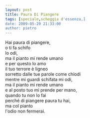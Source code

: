 ```yaml
---
layout: post
title: Paura Di Piangere
tags: [speciale,scheggia d'essenza,]
date: 2009-05-20 21:33:00
author: pietro
---
```

Hai paura di piangere,<br/>o ti fa schifo<br/>lo odi,<br/>ma il pianto mi rende umano<br/>e per questo lo amo<br/>il tuo terrore è ligneo<br/>sorretto dalle tue parole come chiodi<br/>mentre mi guardi schifata mi odi,<br/>ma il pianto mi rende umano<br/>e al posto tuo mi prende per mano,<br/>quando tu non lo fai<br/>perché di piangere paura tu hai,<br/>ma col pianto<br/>l'odio non fermerai.
